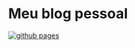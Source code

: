 # Meu blog pessoal

[![github pages](https://github.com/fabianobizarro/blog/actions/workflows/main.yml/badge.svg?branch=main)](https://github.com/fabianobizarro/blog/actions/workflows/main.yml)